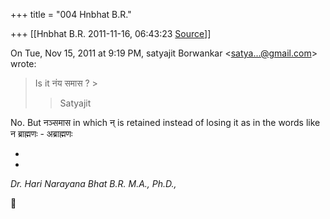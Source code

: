 +++
title = "004 Hnbhat B.R."

+++
[[Hnbhat B.R.	2011-11-16, 06:43:23 [Source](https://groups.google.com/g/samskrita/c/0xOlnnL6XEI)]]



On Tue, Nov 15, 2011 at 9:19 PM, satyajit Borwankar \<[satya...@gmail.com]()\> wrote:  

> 
> >   
> Is it नंय समास ? >
> 
> > 
> > Satyajit  
> > 
> > 
> > 
> > 
> > 
> > 
> > 

  

No. But नञ्समास in which न् is retained instead of losing it as in the words like न ब्राह्मणः - अब्राह्मणः

  



*  
*

*Dr. Hari Narayana Bhat B.R. M.A., Ph.D.,*



